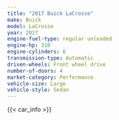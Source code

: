 ```yaml
---
title: "2017 Buick LaCrosse"
make: Buick
model: LaCrosse
year: 2017
engine-fuel-type: regular unleaded
engine-hp: 310
engine-cylinders: 6
transmission-type: Automatic
driven-wheels: Front wheel drive
number-of-doors: 4
market-category: Performance
vehicle-size: Large
vehicle-style: Sedan
---
```


{{< car_info >}}
